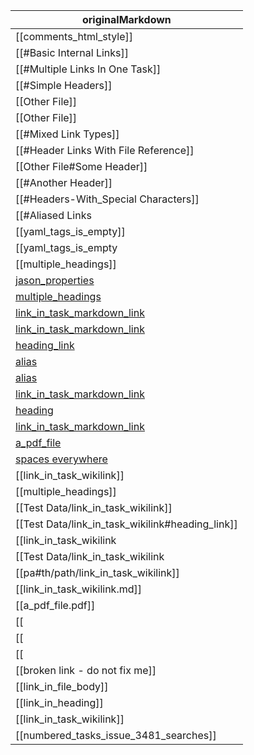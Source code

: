 | originalMarkdown |
| ----- |
| [[comments_html_style]] |
| [[#Basic Internal Links]] |
| [[#Multiple Links In One Task]] |
| [[#Simple Headers]] |
| [[Other File]] |
| [[Other File]] |
| [[#Mixed Link Types]] |
| [[#Header Links With File Reference]] |
| [[Other File#Some Header]] |
| [[#Another Header]] |
| [[#Headers-With_Special Characters]] |
| [[#Aliased Links|I am an alias]] |
| [[yaml_tags_is_empty]] |
| [[yaml_tags_is_empty|a file and use custom display text]] |
| [[multiple_headings]] |
| [jason_properties](jason_properties.md) |
| [multiple_headings](multiple_headings.md) |
| [link_in_task_markdown_link](link_in_task_markdown_link.md) |
| [link_in_task_markdown_link](Test%20Data/link_in_task_markdown_link.md) |
| [heading_link](Test%20Data/link_in_task_markdown_link.md#heading) |
| [alias](link_in_task_markdown_link.md) |
| [alias](Test%20Data/link_in_task_markdown_link.md) |
| [link_in_task_markdown_link](pa#th/path/link_in_task_markdown_link.md) |
| [heading](#heading) |
| [link_in_task_markdown_link](link_in_task_markdown_link) |
| [a_pdf_file](a_pdf_file.pdf) |
| [spaces everywhere](Manual%20Testing/Smoke%20Testing%20the%20Tasks%20Plugin#How%20the%20tests%20work) |
| [[link_in_task_wikilink]] |
| [[multiple_headings]] |
| [[Test Data/link_in_task_wikilink]] |
| [[Test Data/link_in_task_wikilink#heading_link]] |
| [[link_in_task_wikilink|alias]] |
| [[Test Data/link_in_task_wikilink|alias]] |
| [[pa#th/path/link_in_task_wikilink]] |
| [[link_in_task_wikilink.md]] |
| [[a_pdf_file.pdf]] |
| [[|]] |
| [[|alias]] |
| [[|#alias]] |
| [[broken link - do not fix me]] |
| [[link_in_file_body]] |
| [[link_in_heading]] |
| [[link_in_task_wikilink]] |
| [[numbered_tasks_issue_3481_searches]] |
